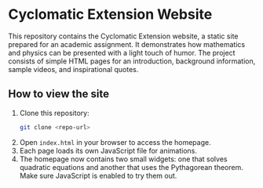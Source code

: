 # Cyclomatic Extension Website

This repository contains the Cyclomatic Extension website, a static site prepared for an academic assignment. It demonstrates how mathematics and physics can be presented with a light touch of humor. The project consists of simple HTML pages for an introduction, background information, sample videos, and inspirational quotes.

## How to view the site

1. Clone this repository:
   ```bash
   git clone <repo-url>
   ```
2. Open `index.html` in your browser to access the homepage.
3. Each page loads its own JavaScript file for animations.
4. The homepage now contains two small widgets: one that solves quadratic
   equations and another that uses the Pythagorean theorem. Make sure
   JavaScript is enabled to try them out.
